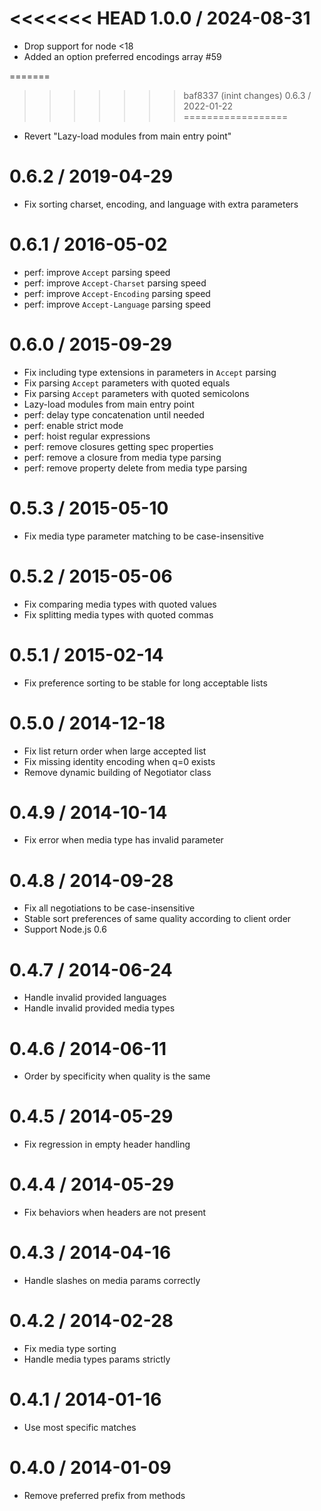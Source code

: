 <<<<<<< HEAD
1.0.0 / 2024-08-31
==================

  * Drop support for node <18
  * Added an option preferred encodings array #59

=======
>>>>>>> baf8337 (inint changes)
0.6.3 / 2022-01-22
==================

  * Revert "Lazy-load modules from main entry point"

0.6.2 / 2019-04-29
==================

  * Fix sorting charset, encoding, and language with extra parameters

0.6.1 / 2016-05-02
==================

  * perf: improve `Accept` parsing speed
  * perf: improve `Accept-Charset` parsing speed
  * perf: improve `Accept-Encoding` parsing speed
  * perf: improve `Accept-Language` parsing speed

0.6.0 / 2015-09-29
==================

  * Fix including type extensions in parameters in `Accept` parsing
  * Fix parsing `Accept` parameters with quoted equals
  * Fix parsing `Accept` parameters with quoted semicolons
  * Lazy-load modules from main entry point
  * perf: delay type concatenation until needed
  * perf: enable strict mode
  * perf: hoist regular expressions
  * perf: remove closures getting spec properties
  * perf: remove a closure from media type parsing
  * perf: remove property delete from media type parsing

0.5.3 / 2015-05-10
==================

  * Fix media type parameter matching to be case-insensitive

0.5.2 / 2015-05-06
==================

  * Fix comparing media types with quoted values
  * Fix splitting media types with quoted commas

0.5.1 / 2015-02-14
==================

  * Fix preference sorting to be stable for long acceptable lists

0.5.0 / 2014-12-18
==================

  * Fix list return order when large accepted list
  * Fix missing identity encoding when q=0 exists
  * Remove dynamic building of Negotiator class

0.4.9 / 2014-10-14
==================

  * Fix error when media type has invalid parameter

0.4.8 / 2014-09-28
==================

  * Fix all negotiations to be case-insensitive
  * Stable sort preferences of same quality according to client order
  * Support Node.js 0.6

0.4.7 / 2014-06-24
==================

  * Handle invalid provided languages
  * Handle invalid provided media types

0.4.6 / 2014-06-11
==================

  *  Order by specificity when quality is the same

0.4.5 / 2014-05-29
==================

  * Fix regression in empty header handling

0.4.4 / 2014-05-29
==================

  * Fix behaviors when headers are not present

0.4.3 / 2014-04-16
==================

  * Handle slashes on media params correctly

0.4.2 / 2014-02-28
==================

  * Fix media type sorting
  * Handle media types params strictly

0.4.1 / 2014-01-16
==================

  * Use most specific matches

0.4.0 / 2014-01-09
==================

  * Remove preferred prefix from methods
